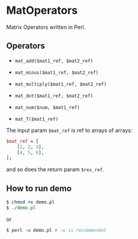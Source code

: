 # MatOperators

Matrix Operators written in Perl.

## Operators

* `mat_add($mat1_ref, $mat2_ref)`

* `mat_minus($mat1_ref, $mat2_ref)`

* `mat_multiply($mat1_ref, $mat2_ref)`

* `mat_dot($mat1_ref, $mat2_ref)`

* `mat_num($num, $mat1_ref)`

* `mat_T($mat1_ref)`

The input param `$mat_ref` is ref to arrays of arrays:

```perl
$mat_ref = [
    [1, 2, 3],
    [4, 5, 6],
];
```

and so does the return param `$res_ref`.

## How to run demo

```perl
$ chmod +x demo.pl
$ ./demo.pl
```

or

```perl
$ perl -w demo.pl # -w is recommended
```
